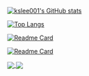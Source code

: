 [![kslee001's GitHub stats](https://github-readme-stats.vercel.app/api?username=kslee001)](https://github.com/anuraghazra/github-readme-stats)

[![Top Langs](https://github-readme-stats.vercel.app/api/top-langs/?username=kslee001&layout=compact)](https://github.com/anuraghazra/github-readme-stats)

[![Readme Card](https://github-readme-stats.vercel.app/api/pin/?username=kslee001&repo=cpp-programming-study)](https://github.com/anuraghazra/github-readme-stats)

[![Readme Card](https://github-readme-stats.vercel.app/api/pin/?username=kslee001&repo=mldl-practice)](https://github.com/anuraghazra/github-readme-stats)



<a href="https://github.com/anuraghazra/github-readme-stats">
  <img align="center" src="https://github-readme-stats.vercel.app/api?username=kslee001" />
</a>
<a href="https://github.com/anuraghazra/github-readme-stats">
  <img align="center" src="https://github-readme-stats.vercel.app/api/top-langs/?username=kslee001&layout=compact" />
</a>